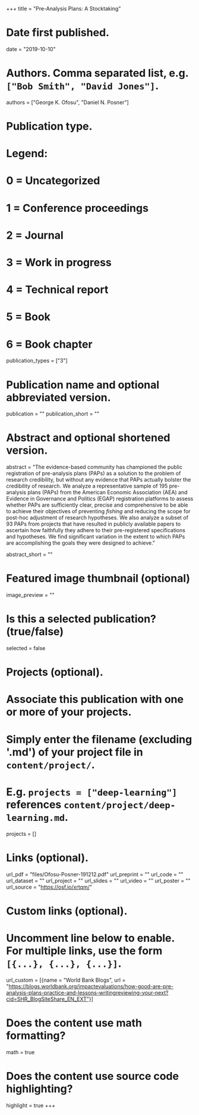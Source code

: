 +++
title = "Pre-Analysis Plans: A Stocktaking"

# Date first published.
date = "2019-10-10"

# Authors. Comma separated list, e.g. `["Bob Smith", "David Jones"]`.
authors = ["George K. Ofosu", "Daniel N. Posner"]

# Publication type.
# Legend:
# 0 = Uncategorized
# 1 = Conference proceedings
# 2 = Journal
# 3 = Work in progress
# 4 = Technical report
# 5 = Book
# 6 = Book chapter
publication_types = ["3"]

# Publication name and optional abbreviated version.
publication = ""
publication_short = ""

# Abstract and optional shortened version.

abstract = "The evidence-based community has championed the public registration of pre-analysis plans (PAPs) as a solution to the problem of research credibility, but without any evidence that PAPs actually bolster the credibility of research. We analyze a representative sample of 195 pre-analysis plans (PAPs) from the American Economic Association (AEA) and Evidence in Governance and Politics (EGAP) registration platforms to assess whether PAPs are sufficiently clear, precise and comprehensive to be able to achieve their objectives of preventing *fishing* and reducing the scope for post-hoc adjustment of research hypotheses. We also analyze a subset of 93 PAPs from projects that have resulted in publicly available papers to ascertain how faithfully they adhere to their pre-registered specifications and hypotheses. We find significant variation in the extent to which PAPs are accomplishing the goals they were designed to achieve."

abstract_short = ""

# Featured image thumbnail (optional)
image_preview = ""

# Is this a selected publication? (true/false)
selected = false

# Projects (optional).
#   Associate this publication with one or more of your projects.
#   Simply enter the filename (excluding '.md') of your project file in `content/project/`.
#   E.g. `projects = ["deep-learning"]` references `content/project/deep-learning.md`.
projects = []

# Links (optional).
url_pdf = "files/Ofosu-Posner-191212.pdf"
url_preprint = ""
url_code = ""
url_dataset = ""
url_project = ""
url_slides = ""
url_video = ""
url_poster = ""
url_source = "https://osf.io/xrtqm/"

# Custom links (optional).
#   Uncomment line below to enable. For multiple links, use the form `[{...}, {...}, {...}]`.
url_custom = [{name = "World Bank Blogs", url = "https://blogs.worldbank.org/impactevaluations/how-good-are-pre-analysis-plans-practice-and-lessons-writingreviewing-your-next?cid=SHR_BlogSiteShare_EN_EXT"}]

# Does the content use math formatting?
math = true

# Does the content use source code highlighting?
highlight = true
+++
